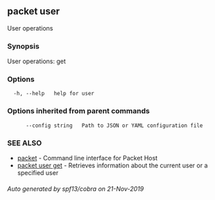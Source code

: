 ## packet user

User operations

### Synopsis

User operations: get

### Options

```
  -h, --help   help for user
```

### Options inherited from parent commands

```
      --config string   Path to JSON or YAML configuration file
```

### SEE ALSO

* [packet](packet.md)	 - Command line interface for Packet Host
* [packet user get](packet_user_get.md)	 - Retrieves information about the current user or a specified user

###### Auto generated by spf13/cobra on 21-Nov-2019

